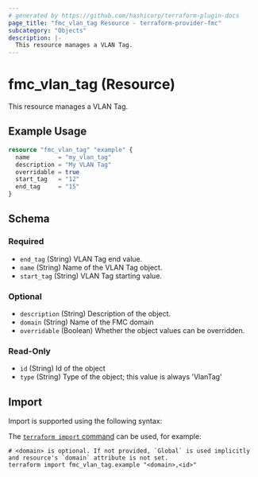 ```yaml
---
# generated by https://github.com/hashicorp/terraform-plugin-docs
page_title: "fmc_vlan_tag Resource - terraform-provider-fmc"
subcategory: "Objects"
description: |-
  This resource manages a VLAN Tag.
---
```


# fmc_vlan_tag (Resource)

This resource manages a VLAN Tag.

## Example Usage

```terraform
resource "fmc_vlan_tag" "example" {
  name        = "my_vlan_tag"
  description = "My VLAN Tag"
  overridable = true
  start_tag   = "12"
  end_tag     = "15"
}
```

<!-- schema generated by tfplugindocs -->
## Schema

### Required

- `end_tag` (String) VLAN Tag end value.
- `name` (String) Name of the VLAN Tag object.
- `start_tag` (String) VLAN Tag starting value.

### Optional

- `description` (String) Description of the object.
- `domain` (String) Name of the FMC domain
- `overridable` (Boolean) Whether the object values can be overridden.

### Read-Only

- `id` (String) Id of the object
- `type` (String) Type of the object; this value is always 'VlanTag'

## Import

Import is supported using the following syntax:

The [`terraform import` command](https://developer.hashicorp.com/terraform/cli/commands/import) can be used, for example:

```shell
# <domain> is optional. If not provided, `Global` is used implicitly and resource's `domain` attribute is not set.
terraform import fmc_vlan_tag.example "<domain>,<id>"
```
